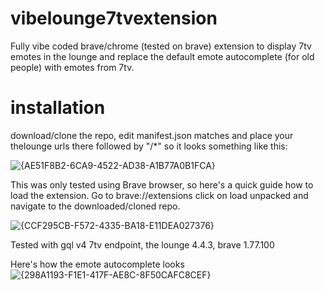 # vibelounge7tvextension
Fully vibe coded brave/chrome (tested on brave) extension to display 7tv emotes in the lounge and replace the default emote autocomplete (for old people) with emotes from 7tv.

# installation
download/clone the repo, edit manifest.json matches and place your thelounge urls there followed by "/*" so it looks something like this:

![{AE51F8B2-6CA9-4522-AD38-A1B77A0B1FCA}](https://github.com/user-attachments/assets/ca54048a-4476-4ad7-be52-727e5a0d5433)

This was only tested using Brave browser, so here's a quick guide how to load the extension.
Go to brave://extensions click on load unpacked and navigate to the downloaded/cloned repo.

![{CCF295CB-F572-4335-BA18-E11DEA027376}](https://github.com/user-attachments/assets/4b5ce917-6954-4619-9044-8958830a3960)


Tested with gql v4 7tv endpoint, the lounge 4.4.3, brave 1.77.100

Here's how the emote autocomplete looks
![{298A1193-F1E1-417F-AE8C-8F50CAFC8CEF}](https://github.com/user-attachments/assets/4df171a8-6fdb-4985-9fd8-74722483bcac)




